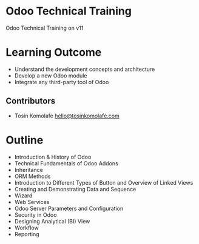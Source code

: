 # Odoo Technical Training


Odoo Technical Training on v11


Learning Outcome
================
 * Understand the development concepts and architecture
 * Develop a new Odoo module
 * Integrate any third-party tool of Odoo

Contributors
------------

 * Tosin Komolafe <hello@tosinkomolafe.com>


Outline
=======
 * Introduction & History of Odoo
 * Technical Fundamentals of Odoo Addons
 * Inheritance
 * ORM Methods
 * Introduction to Different Types of Button and Overview of Linked Views
 * Creating and Demonstrating Data and Sequence
 * Wizard
 * Web Services
 * Odoo Server Parameters and Configuration
 * Security in Odoo
 * Designing Analytical (BI) View
 * Workflow
 * Reporting

